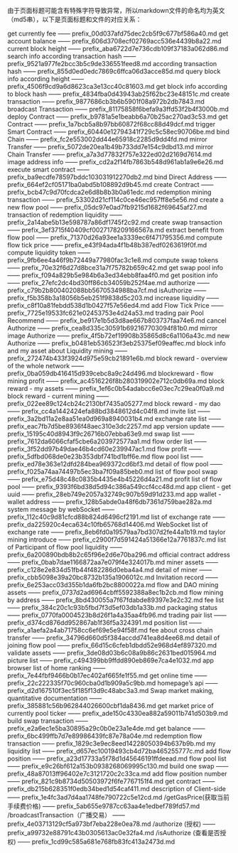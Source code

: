 由于页面标题可能含有特殊字符导致异常，所以markdown文件的命名均为英文（md5串），以下是页面标题和文件的对应关系：

get currently fee —— prefix_00d037afd75dec2cb5f9c677bf586a40.md
get account balance —— prefix_606d3708ecf02769acc536e4439b8a22.md
current block height —— prefix_aba6722d7e736cdb109f37183a062d86.md
search info according transaction hash —— prefix_9521a977fe2bcc3b5c9de336551feed8.md
according transaction hash —— prefix_855d0ed0edc7869c6ffca06d3acce85d.md
query block info according height —— prefix_4506f9cd9a6d8623ca3e13cc40c81603.md
get block info according to block hash —— prefix_4834fba0d43943ab25f62bc23e48151c.md
create transaction —— prefix_9877686cb3b6b5901f08a972b2db7843.md
broadcast Transaction —— prefix_81175858f6befa9a3ffd53f2b4f3000b.md
deploy Contract  —— prefix_b9781a5e1beabb6a70b25ac270ad3c53.md
get Contract —— prefix_1a7bcb5a8b97bb60872f68cc88d49dcf.md
trigger Smart Contract —— prefix_60440e12794341f729c5c58ec90706be.md
bind Chain —— prefix_fc2e553002dd44e65918c2285d9dd4fd.md
mirror Transfer —— prefix_5072de20ea1b49b733dd7e154c9dbd13.md
mirror Chain Transfer —— prefix_a7a3d77832f757e322ed02d2169d7614.md
image address info —— prefix_cd2a2f14fb7863b548d961ab1a9e6e26.md
execute smart contract —— prefix_ba9ecdfe78597bddc103031912270db2.md
bind Direct Address  —— prefix_664ef2cf05171ba0abd5b108892d9b45.md
create Contract —— prefix_bcb47c9d70fcdca2e6d8b8b3b0a61edc.md
redemption mining transaction —— prefix_53302d21cf114c0ce46ec957ff8e5e56.md
create a new flow pool —— prefix_05dc97e0ad7fb9215d1682f69645af27.md
transaction of redemption liquidity —— prefix_2a14abe5b13e598787a86df1745f2c92.md
create swap transaction —— prefix_3ef3715f40409cf0027178209166567a.md
extract benefit from flow pool —— prefix_71370d26a93ee1a3339ec6f471795356.md
compute flow tick price —— prefix_e43f94ada4f1b48b387edf0263619f0f.md
compute liquidity token —— prefix_9fb6ee4a46f9b72449a77980fac3c1e8.md
compute swap tokens —— prefix_70e32f6d27d8bce31a7f75782b659c42.md
get swap pool info —— prefix_f094a829b5e984b6a3ed34ebb8faa4f0.md
get position info —— prefix_27efc2dc4bd30ff86cb34059b252f4ae.md
authorize —— prefix_c79b2b800402088bb5670534988ba7cf.md
isAuthorize —— prefix_f5b358b3a18056b5eb251f9838d5c203.md
increase liquidity —— prefix_c8f10a81febdd538d1b0427f57e56ed4.md
add Flow Tick Price —— prefix_7725e19533fc621e02453753e4d24a53.md
trading pair Pool Recommend —— prefix_be917e1b5d3d8ae667b803737faa74e6.md
cancel Authorize —— prefix_cea8d335c30591b692167703094f81b0.md
mirror image Authorize —— prefix_4f5b72ef19908b35865d8c6a1106a43c.md
new Authorize —— prefix_b0481eb536523f3eb25375ef09eaffec.md
block info and my asset about Liquidity mining —— prefix_272474b433f3924d975e59cb21891e6b.md
block reward - overview of the whole network —— prefix_0ba059db416415d939cebc8a9c24d496.md
blockreward - flow mining profit —— prefix_ac4516226f8b280319902e712c0db69a.md
block reward - my assets —— prefix_1ef6c0b54adabcc6e03ec7c29ea0f0a9.md
block reward - current mining —— prefix_022ee89c124cb24c2130bf7435a05277.md
block reward - my dao —— prefix_cc4a1442424efa88bd3848612d4c04f8.md
invite list —— prefix_3a2bd11a2e8aa51ea0d969a8940031b4.md
exchange rate list —— prefix_eac7fb7d5be8936f48aec310e3dc2257.md
app version update —— prefix_15195c40d8943f9c26716b07ebba63e9.md
swap list —— prefix_7612da6066cfaf5cbe6a203972577aa1.md
flow order list —— prefix_3f52dd97b49dae46b4cd60e239947ac1.md
flow profit —— prefix_5dfbd068de0e23b353dbf741bd1bff6e.md
flow pool list —— prefix_ed78e363e12dfd284bea969372cd6bf3.md
detail of flow pool —— prefix_f025a74aa74497b5ec3ba7f09a85beb0.md
list of flow pool swap —— prefix_e75d48c48c0835b4435e4b45226d4a21.md
profit list of flow pool —— prefix_9393f6bd38d5d94c386a549ccf4cc48d.md
app client - get uuid —— prefix_28eb749e2057a32749c907b59d91d233.md
app wallet - wallet address —— prefix_128b5abde0a48f6db7361d759bae282a.md
system message by webSocket —— prefix_112c40c9d81cfcd88b824d6496cf2191.md
list of exchange rate —— prefix_da225920c4eca634c10fb65768d14406.md
WebSocket list of exchange rate —— prefix_8eb6fd0a19579aa7bd307d2fe44a1b19.md
taylor mining introduce —— prefix_c2900f7d591424a51366e12a7761837c.md
list of Participant of flow pool liquidity —— prefix_6a200890bdb8b2c65f96e2d6e70ba296.md
official contract address —— prefix_0bab7dae1166872aa7e079f4e324017b.md
miner assets —— prefix_c128e2e834d51fb44f482286d0eba4a4.md
detail of miner —— prefix_cbb5098e39a20bc8732b135a1906012c.md
Invitation record —— prefix_6e253acc03d355b1da6fb2bc8800022a.md
flow and DAO mining assets —— prefix_0737d2ad6964cbff5592388a8ec1b2cb.md
flow mining by address —— prefix_8bd430055a7f67fdabde89397e3e2c32.md
fee list —— prefix_384c20c1c93b5fbd7f3d5ef03db1a33b.md
packaging status —— prefix_0770fa0004523b8d26f1a4a35aa4fb96.md
trading pair list —— prefix_d374cd876dd952867ab1f36f5a324391.md
position list —— prefix_a1aefa2a4ab71758cc6ef69e5e94f58f.md
fee about cross chain transfer —— prefix_34796d660d5f384accdd741ea8d4ee68.md
detail of joining flow pool —— prefix_66d15c6cfeb1dbdd52e968d4ef897320.md
validate assets —— prefix_3de08d03b6c08a9b86c2631bed015964.md
picture list —— prefix_c494399bb9ffdd890eb869e7ca4e1032.md
app browser list of home ranking —— prefix_7e44fbf9466b0b17ec402af665fe1f55.md
get online time  —— prefix_22c222335f70c960cba0d1b909a5c9bb.md
homepage’s api —— prefix_d2d167510f3ec5f185f13d9c48abc3a3.md
Swap market making, quantitative documentation —— prefix_385881c56b962844026600cbf1da8436.md
get market price of currently pool ticker —— prefix_ade150c4330ea882a59011b741d503b9.md
build swap transaction —— prefix_e2a6ec1e5ba30895a29c0b0e23a1e4de.md
get balance —— prefix_6bc499ffb7d7e89986439fc87e78a04e.md
redemption flow transaction —— prefix_1829c3e9ec8eed14228050394b637b9b.md
my liquidity list —— prefix_d657ec10019493cb4d72ba465255777c.md
add flow position —— prefix_a23d17733a5f78d1d45646191ffdeead.md
flow pool list —— prefix_e9c26bf612a153b0938268069995c130.md
build one swap —— prefix_48a87013ff96402e7c3121720c2c33ca.md
add flow position number —— prefix_821c9b8734d50503972f6fe7767151f4.md
get contract —— prefix_db215b628351f0edb34bed1d54caf411.md
description of Client-side —— prefix_1e4fc3ad7d4aa1748fe790722c5e12cd.md
/getGasPrice(获取当前手续费价格) —— prefix_5ab655e9787cc63aa4e1edbef789fd57.md
/broadcastTransaction（广播交易） —— prefix_4e03713129cf5a973bf7eba228e0ea78.md
/authorize (授权) —— prefix_a99732e88791c43b0305613ac0e32fa4.md
/isAuthorize (查看是否授权) —— prefix_1cd99c585a681e768fb83fc413a2473d.md
